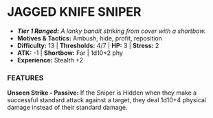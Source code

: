 # JAGGED KNIFE SNIPER

- ***Tier 1 Ranged:*** *A lanky bandit striking from cover with a shortbow.*
- **Motives & Tactics:** Ambush, hide, profit, reposition
- **Difficulty:** 13 | **Thresholds:** 4/7 | **HP:** 3 | **Stress:** 2
- **ATK:** -1 | **Shortbow:** Far | 1d10+2 phy
- **Experience:** Stealth +2

### FEATURES

**Unseen Strike - Passive:** If the Sniper is Hidden when they make a successful standard attack against a target, they deal 1d10+4 physical damage instead of their standard damage.

